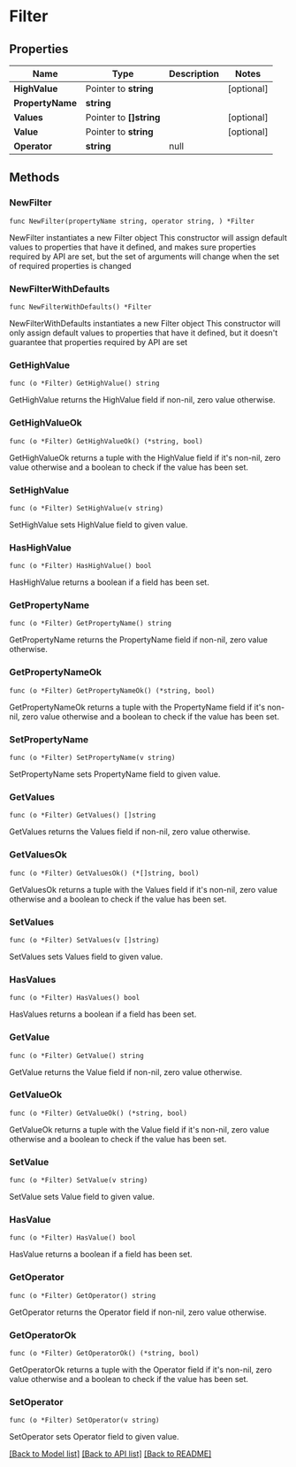 # Filter

## Properties

Name | Type | Description | Notes
------------ | ------------- | ------------- | -------------
**HighValue** | Pointer to **string** |  | [optional] 
**PropertyName** | **string** |  | 
**Values** | Pointer to **[]string** |  | [optional] 
**Value** | Pointer to **string** |  | [optional] 
**Operator** | **string** | null | 

## Methods

### NewFilter

`func NewFilter(propertyName string, operator string, ) *Filter`

NewFilter instantiates a new Filter object
This constructor will assign default values to properties that have it defined,
and makes sure properties required by API are set, but the set of arguments
will change when the set of required properties is changed

### NewFilterWithDefaults

`func NewFilterWithDefaults() *Filter`

NewFilterWithDefaults instantiates a new Filter object
This constructor will only assign default values to properties that have it defined,
but it doesn't guarantee that properties required by API are set

### GetHighValue

`func (o *Filter) GetHighValue() string`

GetHighValue returns the HighValue field if non-nil, zero value otherwise.

### GetHighValueOk

`func (o *Filter) GetHighValueOk() (*string, bool)`

GetHighValueOk returns a tuple with the HighValue field if it's non-nil, zero value otherwise
and a boolean to check if the value has been set.

### SetHighValue

`func (o *Filter) SetHighValue(v string)`

SetHighValue sets HighValue field to given value.

### HasHighValue

`func (o *Filter) HasHighValue() bool`

HasHighValue returns a boolean if a field has been set.

### GetPropertyName

`func (o *Filter) GetPropertyName() string`

GetPropertyName returns the PropertyName field if non-nil, zero value otherwise.

### GetPropertyNameOk

`func (o *Filter) GetPropertyNameOk() (*string, bool)`

GetPropertyNameOk returns a tuple with the PropertyName field if it's non-nil, zero value otherwise
and a boolean to check if the value has been set.

### SetPropertyName

`func (o *Filter) SetPropertyName(v string)`

SetPropertyName sets PropertyName field to given value.


### GetValues

`func (o *Filter) GetValues() []string`

GetValues returns the Values field if non-nil, zero value otherwise.

### GetValuesOk

`func (o *Filter) GetValuesOk() (*[]string, bool)`

GetValuesOk returns a tuple with the Values field if it's non-nil, zero value otherwise
and a boolean to check if the value has been set.

### SetValues

`func (o *Filter) SetValues(v []string)`

SetValues sets Values field to given value.

### HasValues

`func (o *Filter) HasValues() bool`

HasValues returns a boolean if a field has been set.

### GetValue

`func (o *Filter) GetValue() string`

GetValue returns the Value field if non-nil, zero value otherwise.

### GetValueOk

`func (o *Filter) GetValueOk() (*string, bool)`

GetValueOk returns a tuple with the Value field if it's non-nil, zero value otherwise
and a boolean to check if the value has been set.

### SetValue

`func (o *Filter) SetValue(v string)`

SetValue sets Value field to given value.

### HasValue

`func (o *Filter) HasValue() bool`

HasValue returns a boolean if a field has been set.

### GetOperator

`func (o *Filter) GetOperator() string`

GetOperator returns the Operator field if non-nil, zero value otherwise.

### GetOperatorOk

`func (o *Filter) GetOperatorOk() (*string, bool)`

GetOperatorOk returns a tuple with the Operator field if it's non-nil, zero value otherwise
and a boolean to check if the value has been set.

### SetOperator

`func (o *Filter) SetOperator(v string)`

SetOperator sets Operator field to given value.



[[Back to Model list]](../README.md#documentation-for-models) [[Back to API list]](../README.md#documentation-for-api-endpoints) [[Back to README]](../README.md)


